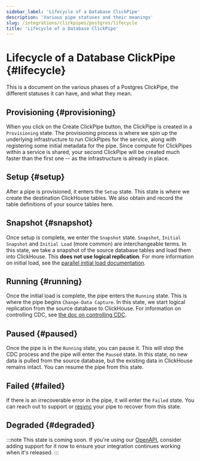 ```yaml
---
sidebar_label: 'Lifecycle of a Database ClickPipe'
description: 'Various pipe statuses and their meanings'
slug: /integrations/clickpipes/postgres/lifecycle
title: 'Lifecycle of a Database ClickPipe'
---
```

# Lifecycle of a Database ClickPipe {#lifecycle}

This is a document on the various phases of a Postgres ClickPipe, the different statuses it can have, and what they mean.

## Provisioning {#provisioning}

When you click on the Create ClickPipe button, the ClickPipe is created in a `Provisioning` state. The provisioning process is where we spin up the underlying infrastructure to run ClickPipes for the service, along with registering some initial metadata for the pipe. Since compute for ClickPipes within a service is shared, your second ClickPipe will be created much faster than the first one -- as the infrastructure is already in place.

## Setup {#setup}

After a pipe is provisioned, it enters the `Setup` state. This state is where we create the destination ClickHouse tables. We also obtain and record the table definitions of your source tables here.

## Snapshot {#snapshot}

Once setup is complete, we enter the `Snapshot` state. `Snapshot`, `Initial Snapshot` and `Initial Load` (more common) are interchangeable terms. In this state, we take a snapshot of the source database tables and load them into ClickHouse. This **does not use logical replication**. For more information on initial load, see the [parallel initial load documentation](./parallel_initial_load).

## Running {#running}

Once the initial load is complete, the pipe enters the `Running` state. This is where the pipe begins `Change-Data Capture`. In this state, we start logical replication from the source database to ClickHouse. For information on controlling CDC, see [the doc on controlling CDC](./controlling_sync).

## Paused {#paused}

Once the pipe is in the `Running` state, you can pause it. This will stop the CDC process and the pipe will enter the `Paused` state. In this state, no new data is pulled from the source database, but the existing data in ClickHouse remains intact. You can resume the pipe from this state.

## Failed {#failed}

If there is an irrecoverable error in the pipe, it will enter the `Failed` state. You can reach out to support or [resync](./resync) your pipe to recover from this state.

## Degraded {#degraded}

:::note
This state is coming soon. If you're using our [OpenAPI](https://clickhouse.com/docs/cloud/manage/openapi), consider adding support for it now to ensure your integration continues working when it's released.
:::
